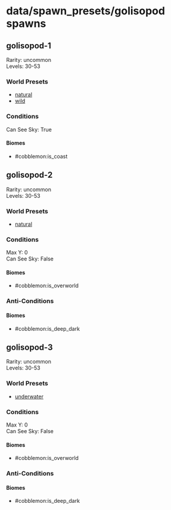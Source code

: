 # data/spawn_presets/golisopod spawns  
  
## golisopod-1  
Rarity: uncommon  
Levels: 30-53  
  
### World Presets  
* [natural](/data/spawn_data/natural.md)  
* [wild](/data/spawn_data/wild.md)  
  
### Conditions  
Can See Sky: True  
  
#### Biomes  
  * #cobblemon:is_coast
  
  
## golisopod-2  
Rarity: uncommon  
Levels: 30-53  
  
### World Presets  
* [natural](/data/spawn_data/natural.md)  
  
### Conditions  
Max Y: 0  
Can See Sky: False  
  
#### Biomes  
  * #cobblemon:is_overworld
  
  
### Anti-Conditions  
  
#### Biomes  
  * #cobblemon:is_deep_dark
  
  
## golisopod-3  
Rarity: uncommon  
Levels: 30-53  
  
### World Presets  
* [underwater](/data/spawn_data/underwater.md)  
  
### Conditions  
Max Y: 0  
Can See Sky: False  
  
#### Biomes  
  * #cobblemon:is_overworld
  
  
### Anti-Conditions  
  
#### Biomes  
  * #cobblemon:is_deep_dark
  
